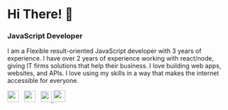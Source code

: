 # Hi There! 👋

### JavaScript Developer

I am a Flexible result-oriented JavaScript developer with 3 years of experience. I have over 2 years of experience working with react/node, giving IT firms solutions that help their business. I love building web apps, websites, and APIs. I love using my skills in a way that makes the internet accessible for everyone.

<p>
<a href="https://www.linkedin.com/in/al-amin-yusuf-2a9b1518b/"><img height="26" src="https://img.shields.io/badge/linkedin-%230077B5.svg?&style=for-the-badge&logo=linkedin&logoColor=white"></a>&nbsp;&nbsp;
<a href="https://dev.to/alamin__yusuf"><img height="26" src="https://img.shields.io/badge/dev.to-0A0A0A?style=for-the-badge&logo=dev.to&logoColor=white" alt=""></a>&nbsp;&nbsp;
<a href="https://twitter.com/alamin__yusuf" ><img height="25" src="https://img.shields.io/badge/twitter-%231DA1F2.svg?&style=for-the-badge&logo=twitter&logoColor=white">
 <a href="mailto:alaminyusuf131@gmail.com"><img height="27" src="https://img.shields.io/badge/Email-%230077B5.svg?&style=for-the-badge&logo=gmail" alt=""></a>

</p
